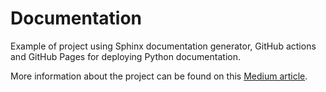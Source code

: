 # Documentation

Example of project using Sphinx documentation generator, GitHub actions and GitHub Pages for deploying Python documentation.

More information about the project can be found on this [Medium article](https://medium.com/@ariassbustojonathan/automate-python-documentation-with-sphinx-for-github-3dda2ca690ec).
